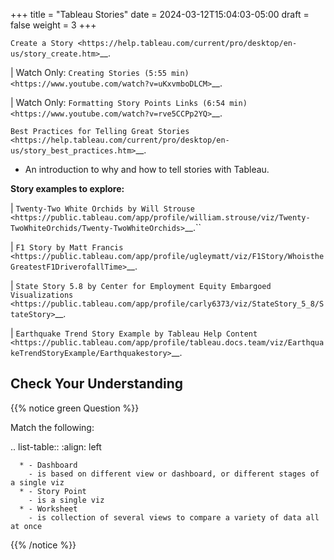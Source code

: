 +++
title = "Tableau Stories"
date = 2024-03-12T15:04:03-05:00
draft = false
weight = 3
+++

`Create a Story <https://help.tableau.com/current/pro/desktop/en-us/story_create.htm>`__.

| Watch Only: `Creating Stories (5:55 min) <https://www.youtube.com/watch?v=uKxvmboDLCM>`__.

| Watch Only: `Formatting Story Points Links (6:54 min) <https://www.youtube.com/watch?v=rve5CCPp2YQ>`__.

`Best Practices for Telling Great Stories <https://help.tableau.com/current/pro/desktop/en-us/story_best_practices.htm>`__.

* An introduction to why and how to tell stories with Tableau.

**Story examples to explore:**

| `Twenty-Two White Orchids by Will Strouse <https://public.tableau.com/app/profile/william.strouse/viz/Twenty-TwoWhiteOrchids/Twenty-TwoWhiteOrchids>`__.``

| `F1 Story by Matt Francis <https://public.tableau.com/app/profile/ugleymatt/viz/F1Story/WhoistheGreatestF1DriverofallTime>`__.

| `State Story 5.8 by Center for Employment Equity Embargoed Visualizations <https://public.tableau.com/app/profile/carly6373/viz/StateStory_5_8/StateStory>`__.

| `Earthquake Trend Story Example by Tableau Help Content <https://public.tableau.com/app/profile/tableau.docs.team/viz/EarthquakeTrendStoryExample/Earthquakestory>`__.

## Check Your Understanding

{{% notice green Question %}}

Match the following:

   .. list-table::
      :align: left
      
      * - Dashboard
        - is based on different view or dashboard, or different stages of a single viz
      * - Story Point
        - is a single viz
      * - Worksheet
        - is collection of several views to compare a variety of data all at once

{{% /notice %}}